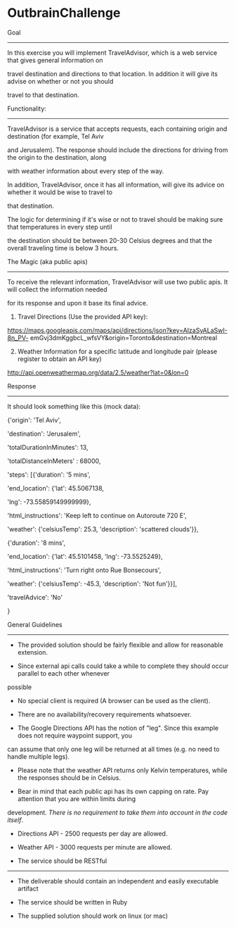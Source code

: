# OutbrainChallenge

Goal

------

In this exercise you will implement TravelAdvisor, which is a web service that gives general information on

travel destination and directions to that location. In addition it will give its advise on whether or not you should

travel to that destination.

Functionality:

----------------

TravelAdvisor is a service that accepts requests, each containing origin and destination (for example, Tel Aviv

and Jerusalem). The response should include the directions for driving from the origin to the destination, along

with weather information about every step of the way.

In addition, TravelAdvisor, once it has all information, will give its advice on whether it would be wise to travel to

that destination.

The logic for determining if it's wise or not to travel should be making sure that temperatures in every step until

the destination should be between 20-30 Celsius degrees and that the overall traveling time is below 3 hours.

The Magic (aka public apis)

---------------------------

To receive the relevant information, TravelAdvisor will use two public apis. It will collect the information needed

for its response and upon it base its final advice.

1. Travel Directions (Use the provided API key):

https://maps.googleapis.com/maps/api/directions/json?key=AIzaSyALaSwI-8n_PV-
emGvj3dmKggbcL_wfsVY&origin=Toronto&destination=Montreal

2. Weather Information for a specific latitude and longitude pair (please register to obtain an API key)

http://api.openweathermap.org/data/2.5/weather?lat=0&lon=0

Response

--------

It should look something like this (mock data):

{'origin': 'Tel Aviv',

'destination': 'Jerusalem',

'totalDurationInMinutes': 13,

'totalDistanceInMeters' : 68000,

'steps': [{'duration': '5 mins',

'end_location': {'lat': 45.5067138,

'lng': -73.55859149999999},

'html_instructions': 'Keep left to continue on Autoroute 720 E',

'weather': {'celsiusTemp': 25.3, 'description': 'scattered clouds'}},

{'duration': '8 mins',

'end_location': {'lat': 45.5101458, 'lng': -73.5525249},

'html_instructions': 'Turn right onto Rue Bonsecours',

'weather': {'celsiusTemp': -45.3, 'description': 'Not fun'}}],

'travelAdvice': 'No'

}

General Guidelines

--------------------------

* The provided solution should be fairly flexible and allow for reasonable extension.

* Since external api calls could take a while to complete they should occur parallel to each other whenever

possible

* No special client is required (A browser can be used as the client).

* There are no availability/recovery requirements whatsoever.

* The Google Directions API has the notion of "leg". Since this example does not require waypoint support, you

can assume that only one leg will be returned at all times (e.g. no need to handle multiple legs).

* Please note that the weather API returns only Kelvin temperatures, while the responses should be in Celsius.

* Bear in mind that each public api has its own capping on rate. Pay attention that you are within limits during

development. *There is no requirement to take them into account in the code itself*.

* Directions API - 2500 requests per day are allowed.

* Weather API - 3000 requests per minute are allowed.

* The service should be RESTful

------------------------------

* The deliverable should contain an independent and easily executable artifact

* The service should be written in Ruby

* The supplied solution should work on linux (or mac)
